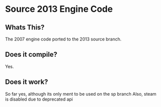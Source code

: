 # Source 2013 Engine Code
## Whats This?
The 2007 engine code ported to the 2013 source branch.
## Does it compile?
Yes.
## Does it work?
So far yes, although its only ment to be used on the sp branch
Also, steam is disabled due to deprecated api
